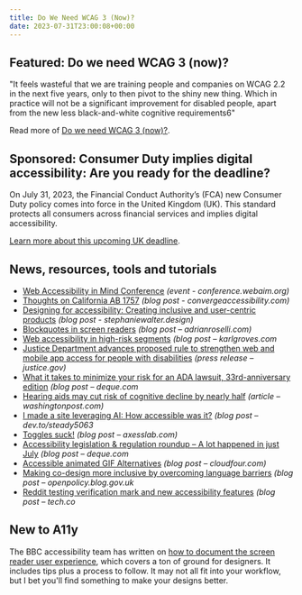 ```yaml
---
title: Do We Need WCAG 3 (Now)?
date: 2023-07-31T23:00:08+00:00
---
```


## Featured: Do we need WCAG 3 (now)?

"It feels wasteful that we are training people and companies on WCAG 2.2 in the next five years, only to then pivot to the shiny new thing. Which in practice will not be a significant improvement for disabled people, apart from the new less black-and-white cognitive requirements6"

Read more of [Do we need WCAG 3 (now)?](https://yatil.net/blog/do-we-need-wcag-3-now).

## Sponsored: Consumer Duty implies digital accessibility: Are you ready for the deadline?

On July 31, 2023, the Financial Conduct Authority’s (FCA) new Consumer Duty policy comes into force in the United Kingdom (UK). This standard protects all consumers across financial services and implies digital accessibility.

[Learn more about this upcoming UK deadline](https://www.deque.com/blog/consumer-duty-implies-digital-accessibility-are-you-ready-for-the-deadline/).

## News, resources, tools and tutorials

- [Web Accessibility in Mind Conference](https://conference.webaim.org) *(event - conference.webaim.org)*
- [Thoughts on California AB 1757](https://convergeaccessibility.com/2023/07/24/california-ab-1757-update-copy/) *(blog post - convergeaccessibility.com)*
- [Designing for accessibility: Creating inclusive and user-centric products](https://stephaniewalter.design/blog/designing-for-accessibility-creating-inclusive-and-user-centric-products/) *(blog post - stephaniewalter.design)*
- [Blockquotes in screen readers](https://adrianroselli.com/2023/07/blockquotes-in-screen-readers.html) *(blog post – adrianroselli.com)*
- [Web accessibility in high-risk segments](https://karlgroves.com/web-accessibility-in-high-risk-segments/) *(blog post – karlgroves.com*
- [Justice Department advances proposed rule to strengthen web and mobile app access for people with disabilities](https://www.justice.gov/opa/pr/justice-department-advances-proposed-rule-strengthen-web-and-mobile-app-access-people) *(press release – justice.gov)*
- [What it takes to minimize your risk for an ADA lawsuit, 33rd-anniversary edition](https://www.deque.com/blog/what-it-takes-to-avoid-an-ada-lawsuit-33rd-anniversary-edition/) *(blog post – deque.com*
- [Hearing aids may cut risk of cognitive decline by nearly half](https://www.washingtonpost.com/wellness/2023/07/19/hearing-loss-hearing-aids-dementia-study/) *(article – washingtonpost.com)*
- [I made a site leveraging AI: How accessible was it?](https://dev.to/steady5063/i-made-a-site-leveraging-ai-how-accessible-was-it-4dam) *(blog post – dev.to/steady5063*
- [Toggles suck!](https://axesslab.com/toggles-suck/) *(blog post – axesslab.com)*
- [Accessibility legislation & regulation roundup – A lot happened in just July](https://www.deque.com/blog/accessibility-legislation-regulation-roundup-july-2023/) *(blog post – deque.com*
- [Accessible animated GIF Alternatives](https://cloudfour.com/thinks/accessible-animated-gif-alternatives/) *(blog post – cloudfour.com)*
- [Making co-design more inclusive by overcoming language barriers](https://openpolicy.blog.gov.uk/2023/07/07/making-co-design-more-inclusive-by-overcoming-language-barriers/) *(blog post – openpolicy.blog.gov.uk*
- [Reddit testing verification mark and new accessibility features](https://tech.co/news/reddit-verfication-accessibility) *(blog post – tech.co*

## New to A11y

The BBC accessibility team has written on [how to document the screen reader user experience](https://bbc.github.io/accessibility-news-and-you/guides/screen-reader-ux.html), which covers a ton of ground for designers. It includes tips plus a process to follow. It may not all fit into your workflow, but I bet you'll find something to make your designs better.
